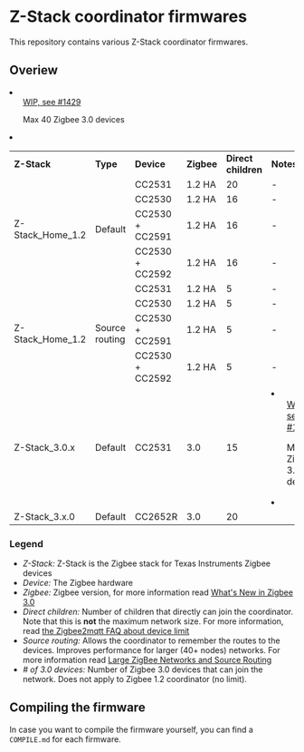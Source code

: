 # Z-Stack coordinator firmwares
This repository contains various Z-Stack coordinator firmwares.

## Overiew
<table>
  <tr>
    <td><b>Z-Stack</b></td>
    <td><b>Type</b></td>
    <td><b>Device</b></td>
    <td><b>Zigbee</b></td>
    <td><b>Direct children</b></td>
    <td><b>Notes</b></td>
  </tr>
  <tr>
    <td rowspan="4">Z-Stack_Home_1.2</td>
    <td rowspan="4">Default</td>
    <td>CC2531</td>
    <td>1.2 HA</td>
    <td>20</td>
    <td>-</td>
  </tr>
  <tr>
    <td>CC2530</td>
    <td>1.2 HA</td>
    <td>16</td>
    <td>-</td>
  </tr>
  <tr>
    <td>CC2530 + CC2591</td>
    <td>1.2 HA</td>
    <td>16</td>
    <td>-</td>
  </tr>
  <tr>
    <td>CC2530 + CC2592</td>
    <td>1.2 HA</td>
    <td>16</td>
    <td>-</td>
  </tr>
    <tr>
    <td rowspan="4">Z-Stack_Home_1.2</td>
    <td rowspan="4">Source routing</td>
    <td>CC2531</td>
    <td>1.2 HA</td>
    <td>5</td>
    <td>-</td>
  </tr>
  <tr>
    <td>CC2530</td>
    <td>1.2 HA</td>
    <td>5</td>
    <td>-</td>
  </tr>
  <tr>
    <td>CC2530 + CC2591</td>
    <td>1.2 HA</td>
    <td>5</td>
    <td>-</td>
  </tr>
  <tr>
    <td>CC2530 + CC2592</td>
    <td>1.2 HA</td>
    <td>5</td>
    <td>-</td>
  </tr>
  <tr>
    <td>Z-Stack_3.0.x</td>
    <td>Default</td>
    <td>CC2531</td>
    <td>3.0</td>
    <td>15</td>
    <td>
      <li>
        <ul><a href="https://github.com/Koenkk/zigbee2mqtt/issues/1445">WIP, see #1445</a></ul>
        <ul>Max 40 Zigbee 3.0 devices</ul>
      <li>
    </td>
  </tr>
  <tr>
    <td>Z-Stack_3.x.0</td>
    <td>Default</td>
    <td>CC2652R</td>
    <td>3.0</td>
    <td>20</td>
    <li>
        <ul><a href="https://github.com/Koenkk/zigbee2mqtt/issues/1429">WIP, see #1429</a></ul>
        <ul>Max 40 Zigbee 3.0 devices</ul>
    <li>
  </tr>
</table>

### Legend
- *Z-Stack:* Z-Stack is the Zigbee stack for Texas Instruments Zigbee devices
- *Device:* The Zigbee hardware
- *Zigbee:* Zigbee version, for more information read [What's New in Zigbee 3.0](http://www.ti.com/lit/an/swra615/swra615.pdf)
- *Direct children:* Number of children that directly can join the coordinator. Note that this is **not** the maximum network size. For more information, read [the Zigbee2mqtt FAQ about device limit](http://www.zigbee2mqtt.io/information/FAQ.html#i-read-that-zigbee2mqtt-has-a-limit-of-15-devices-is-this-true)
- *Source routing:* Allows the coordinator to remember the routes to the devices. Improves performance for larger (40+ nodes) networks. For more information read [Large ZigBee Networks and Source Routing
](http://cms.digi.com/resources/documentation/digidocs/90001537/references/r_large_zigbee_networks-source_routing.htm?TocPath=Working%20with%20Zigbee%7C_____14)
- *# of 3.0 devices:* Number of Zigbee 3.0 devices that can join the network. Does not apply to Zigbee 1.2 coordinator (no limit).

## Compiling the firmware
In case you want to compile the firmware yourself, you can find a `COMPILE.md` for each firmware.
